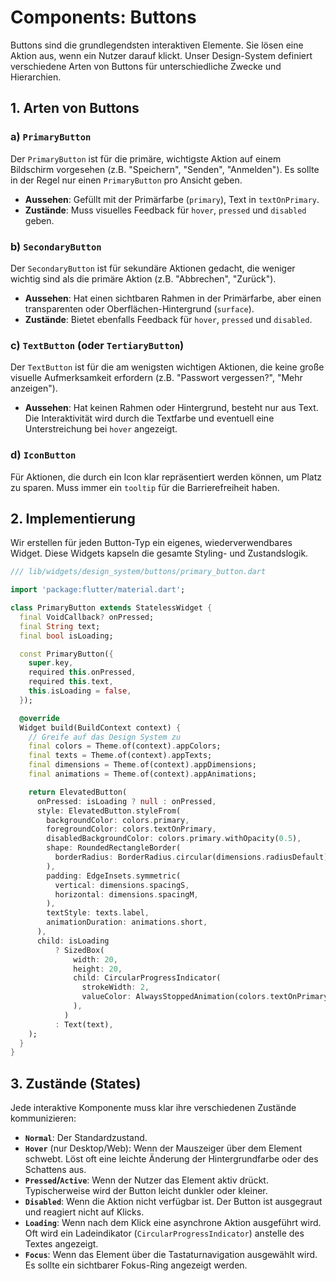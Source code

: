 # Components: Buttons

Buttons sind die grundlegendsten interaktiven Elemente. Sie lösen eine Aktion aus, wenn ein Nutzer darauf klickt. Unser Design-System definiert verschiedene Arten von Buttons für unterschiedliche Zwecke und Hierarchien.

## 1. Arten von Buttons

### a) `PrimaryButton`
Der `PrimaryButton` ist für die primäre, wichtigste Aktion auf einem Bildschirm vorgesehen (z.B. "Speichern", "Senden", "Anmelden"). Es sollte in der Regel nur einen `PrimaryButton` pro Ansicht geben.

*   **Aussehen**: Gefüllt mit der Primärfarbe (`primary`), Text in `textOnPrimary`.
*   **Zustände**: Muss visuelles Feedback für `hover`, `pressed` und `disabled` geben.

### b) `SecondaryButton`
Der `SecondaryButton` ist für sekundäre Aktionen gedacht, die weniger wichtig sind als die primäre Aktion (z.B. "Abbrechen", "Zurück").

*   **Aussehen**: Hat einen sichtbaren Rahmen in der Primärfarbe, aber einen transparenten oder Oberflächen-Hintergrund (`surface`).
*   **Zustände**: Bietet ebenfalls Feedback für `hover`, `pressed` und `disabled`.

### c) `TextButton` (oder `TertiaryButton`)
Der `TextButton` ist für die am wenigsten wichtigen Aktionen, die keine große visuelle Aufmerksamkeit erfordern (z.B. "Passwort vergessen?", "Mehr anzeigen").

*   **Aussehen**: Hat keinen Rahmen oder Hintergrund, besteht nur aus Text. Die Interaktivität wird durch die Textfarbe und eventuell eine Unterstreichung bei `hover` angezeigt.

### d) `IconButton`
Für Aktionen, die durch ein Icon klar repräsentiert werden können, um Platz zu sparen. Muss immer ein `tooltip` für die Barrierefreiheit haben.

## 2. Implementierung

Wir erstellen für jeden Button-Typ ein eigenes, wiederverwendbares Widget. Diese Widgets kapseln die gesamte Styling- und Zustandslogik.

```dart
/// lib/widgets/design_system/buttons/primary_button.dart

import 'package:flutter/material.dart';

class PrimaryButton extends StatelessWidget {
  final VoidCallback? onPressed;
  final String text;
  final bool isLoading;

  const PrimaryButton({
    super.key,
    required this.onPressed,
    required this.text,
    this.isLoading = false,
  });

  @override
  Widget build(BuildContext context) {
    // Greife auf das Design System zu
    final colors = Theme.of(context).appColors;
    final texts = Theme.of(context).appTexts;
    final dimensions = Theme.of(context).appDimensions;
    final animations = Theme.of(context).appAnimations;

    return ElevatedButton(
      onPressed: isLoading ? null : onPressed,
      style: ElevatedButton.styleFrom(
        backgroundColor: colors.primary,
        foregroundColor: colors.textOnPrimary,
        disabledBackgroundColor: colors.primary.withOpacity(0.5),
        shape: RoundedRectangleBorder(
          borderRadius: BorderRadius.circular(dimensions.radiusDefault),
        ),
        padding: EdgeInsets.symmetric(
          vertical: dimensions.spacingS,
          horizontal: dimensions.spacingM,
        ),
        textStyle: texts.label,
        animationDuration: animations.short,
      ),
      child: isLoading
          ? SizedBox(
              width: 20,
              height: 20,
              child: CircularProgressIndicator(
                strokeWidth: 2,
                valueColor: AlwaysStoppedAnimation(colors.textOnPrimary),
              ),
            )
          : Text(text),
    );
  }
}
```

## 3. Zustände (States)

Jede interaktive Komponente muss klar ihre verschiedenen Zustände kommunizieren:

*   **`Normal`**: Der Standardzustand.
*   **`Hover`** (nur Desktop/Web): Wenn der Mauszeiger über dem Element schwebt. Löst oft eine leichte Änderung der Hintergrundfarbe oder des Schattens aus.
*   **`Pressed`/`Active`**: Wenn der Nutzer das Element aktiv drückt. Typischerweise wird der Button leicht dunkler oder kleiner.
*   **`Disabled`**: Wenn die Aktion nicht verfügbar ist. Der Button ist ausgegraut und reagiert nicht auf Klicks.
*   **`Loading`**: Wenn nach dem Klick eine asynchrone Aktion ausgeführt wird. Oft wird ein Ladeindikator (`CircularProgressIndicator`) anstelle des Textes angezeigt.
*   **`Focus`**: Wenn das Element über die Tastaturnavigation ausgewählt wird. Es sollte ein sichtbarer Fokus-Ring angezeigt werden. 